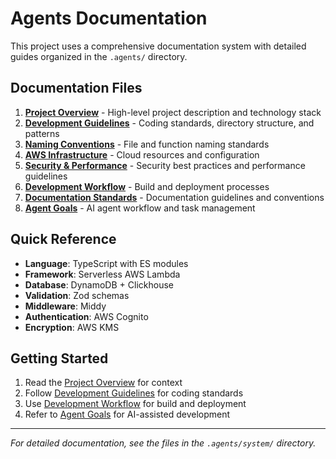 # Agents Documentation

This project uses a comprehensive documentation system with detailed guides organized in the `.agents/` directory.

## Documentation Files

1. **[Project Overview](./.agents/system/project-overview.md)** - High-level project description and technology stack
2. **[Development Guidelines](./.agents/system/development-guidelines.md)** - Coding standards, directory structure, and patterns
3. **[Naming Conventions](./.agents/system/naming-conventions.md)** - File and function naming standards
4. **[AWS Infrastructure](./.agents/system/aws-infrastructure.md)** - Cloud resources and configuration
5. **[Security & Performance](./.agents/system/security-performance.md)** - Security best practices and performance guidelines
6. **[Development Workflow](./.agents/system/development-workflow.md)** - Build and deployment processes
7. **[Documentation Standards](./.agents/system/documentation-standards.md)** - Documentation guidelines and conventions
8. **[Agent Goals](./.agents/system/agent-goals.md)** - AI agent workflow and task management

## Quick Reference

- **Language**: TypeScript with ES modules
- **Framework**: Serverless AWS Lambda
- **Database**: DynamoDB + Clickhouse
- **Validation**: Zod schemas
- **Middleware**: Middy
- **Authentication**: AWS Cognito
- **Encryption**: AWS KMS

## Getting Started

1. Read the [Project Overview](./.agents/system/project-overview.md) for context
2. Follow [Development Guidelines](./.agents/system/development-guidelines.md) for coding standards
3. Use [Development Workflow](./.agents/system/development-workflow.md) for build and deployment
4. Refer to [Agent Goals](./.agents/system/agent-goals.md) for AI-assisted development

---

*For detailed documentation, see the files in the `.agents/system/` directory.*

